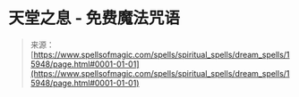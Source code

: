 <!--yml

category: 未分类

date: 2024-06-12 18:55:45

-->

# 天堂之息 - 免费魔法咒语

> 来源：[https://www.spellsofmagic.com/spells/spiritual_spells/dream_spells/15948/page.html#0001-01-01](https://www.spellsofmagic.com/spells/spiritual_spells/dream_spells/15948/page.html#0001-01-01)
